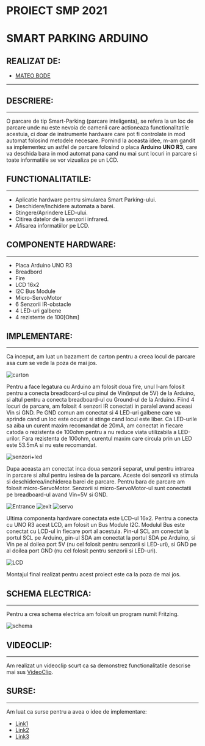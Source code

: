 # **PROIECT SMP 2021**
# SMART PARKING ARDUINO

## **REALIZAT DE:**
* [MATEO BODE](https://github.com/mateobode)
---

## **DESCRIERE:**
---
O parcare de tip Smart-Parking (parcare inteligenta), se refera la un loc de parcare unde nu este nevoia de oamenii care actioneaza functionalitatile acestuia, ci doar de instrumente hardware care pot fi controlate in mod automat folosind metodele necesare. Pornind la aceasta idee, m-am gandit sa implementez un astfel de parcare folosind o placa **Arduino UNO R3**, care va deschida bara in mod automat pana cand nu mai sunt locuri in parcare si toate informatiile se vor vizualiza pe un LCD.

## **FUNCTIONALITATILE:**
---
* Aplicatie hardware pentru simularea Smart Parking-ului.
* Deschidere/Inchidere automata a barei.
* Stingere/Aprindere LED-ului.
* Citirea datelor de la senzorii infrared.
* Afisarea informatiilor pe LCD.

## **COMPONENTE HARDWARE:**
---
* Placa Arduino UNO R3
* Breadbord
* Fire
* LCD 16x2
* I2C Bus Module
* Micro-ServoMotor
* 6 Senzorii IR-obstacle
* 4 LED-uri galbene
* 4 rezistente de 100[Ohm]

## **IMPLEMENTARE:**
---
Ca inceput, am luat un bazament de carton pentru a creea locul de parcare asa cum se vede la poza de mai jos.

![carton]()

 Pentru a face legatura cu Arduino am folosit doua fire, unul l-am folosit pentru a conecta breadboard-ul cu pinul de Vin(input de 5V) de la Arduino, si altul pentru a conecta breadboard-ul cu Ground-ul de la Arduino. Fiind 4 locuri de parcare, am folosit 4 senzori IR conectati in paralel avand aceasi Vin si GND. Pe GND comun am conectat si 4 LED-uri galbene care va aprinde cand un loc este ocupat si stinge cand locul este liber. Ca LED-urile sa aiba un curent maxim recomandat de 20mA, am conectat in fiecare catoda o rezistenta de 100ohm pentru a nu reduce viata utilizabila a LED-urilor. Fara rezistenta de 100ohm, curentul maxim care circula prin un LED este 53.5mA si nu este recomandat.

 ![senzori+led]()

 Dupa aceasta am conectat inca doua senzorii separat, unul pentru intrarea in parcare si altul pentru iesirea de la parcare. Aceste doi senzorii va stimula si deschiderea/inchiderea barei de parcare. Pentru bara de parcare am folosit micro-ServoMotor. Senzorii si micro-ServoMotor-ul sunt conectatii pe breadboard-ul avand Vin=5V si GND.

 ![Entrance](https://gitlab.com/smp2021/334ab/parcare-inteligenta/-/blob/master/Entrance.jpeg?raw=true)
 ![exit]()
 ![servo]()

 Ultima componenta hardware conectata este LCD-ul 16x2. Pentru a conecta cu UNO R3 acest LCD, am folosit un Bus Module I2C. Modulul Bus este conectat cu LCD-ul in fiecare port al acestuia. Pin-ul SCL am conectat la portul SCL pe Arduino, pin-ul SDA am conectat la portul SDA pe Arduino, si Vin pe al doilea port 5V (nu cel folosit pentru senzorii si LED-uri), si GND pe al doilea port GND (nu cel folosit pentru senzorii si LED-uri).

 ![LCD]()

 Montajul final realizat pentru acest proiect este ca la poza de mai jos.

## **SCHEMA ELECTRICA:**
---
Pentru a crea schema electrica am folosit un program numit Fritzing.

![schema]()

## **VIDEOCLIP:**
---
Am realizat un videoclip scurt ca sa demonstrez functionalitatile descrise mai sus [VideoClip](https://youtu.be/utcOyGihxsY).

## **SURSE:**
---
Am luat ca surse pentru a avea o idee de implementare:
* [Link1](https://www.youtube.com/watch?v=2bl_0mLAJJA)
* [Link2](https://www.youtube.com/watch?v=6gccSyp_uJQ&t=77s)
* [Link3](https://www.youtube.com/watch?v=vZ08Y5aqdpM&t=27s)
